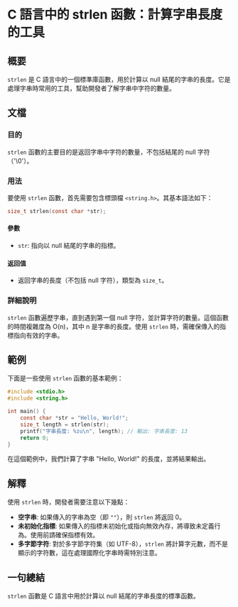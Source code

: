 <!--
Meta Description: # C 語言中的 strlen 函數：計算字串長度的工具 ## 概要 `strlen` 是 C 語言中的一個標準庫函數，用於計算以 null 結尾的字串的長度。它是處理字串時常用的工具，幫助開發者了解字串中字符的數量。 ## 文檔 ### 目的 `strlen` 函數的主要目的是返回字串中字符的數量...
Meta Keywords: strlen, null, str, size_t, string
-->

# C 語言中的 strlen 函數：計算字串長度的工具

## 概要
`strlen` 是 C 語言中的一個標準庫函數，用於計算以 null 結尾的字串的長度。它是處理字串時常用的工具，幫助開發者了解字串中字符的數量。

## 文檔
### 目的
`strlen` 函數的主要目的是返回字串中字符的數量，不包括結尾的 null 字符（'\0'）。

### 用法
要使用 `strlen` 函數，首先需要包含標頭檔 `<string.h>`。其基本語法如下：

```c
size_t strlen(const char *str);
```

#### 參數
- `str`: 指向以 null 結尾的字串的指標。

#### 返回值
- 返回字串的長度（不包括 null 字符），類型為 `size_t`。

### 詳細說明
`strlen` 函數遍歷字串，直到遇到第一個 null 字符，並計算字符的數量。這個函數的時間複雜度為 O(n)，其中 n 是字串的長度。使用 `strlen` 時，需確保傳入的指標指向有效的字串。

## 範例
下面是一些使用 `strlen` 函數的基本範例：

```c
#include <stdio.h>
#include <string.h>

int main() {
    const char *str = "Hello, World!";
    size_t length = strlen(str);
    printf("字串長度: %zu\n", length); // 輸出: 字串長度: 13
    return 0;
}
```

在這個範例中，我們計算了字串 "Hello, World!" 的長度，並將結果輸出。

## 解釋
使用 `strlen` 時，開發者需要注意以下幾點：
- **空字串**: 如果傳入的字串為空（即 `""`），則 `strlen` 將返回 0。
- **未初始化指標**: 如果傳入的指標未初始化或指向無效內存，將導致未定義行為。使用前請確保指標有效。
- **多字節字符**: 對於多字節字符集（如 UTF-8），`strlen` 將計算字元數，而不是顯示的字符數，這在處理國際化字串時需特別注意。

## 一句總結
`strlen` 函數是 C 語言中用於計算以 null 結尾的字串長度的標準函數。